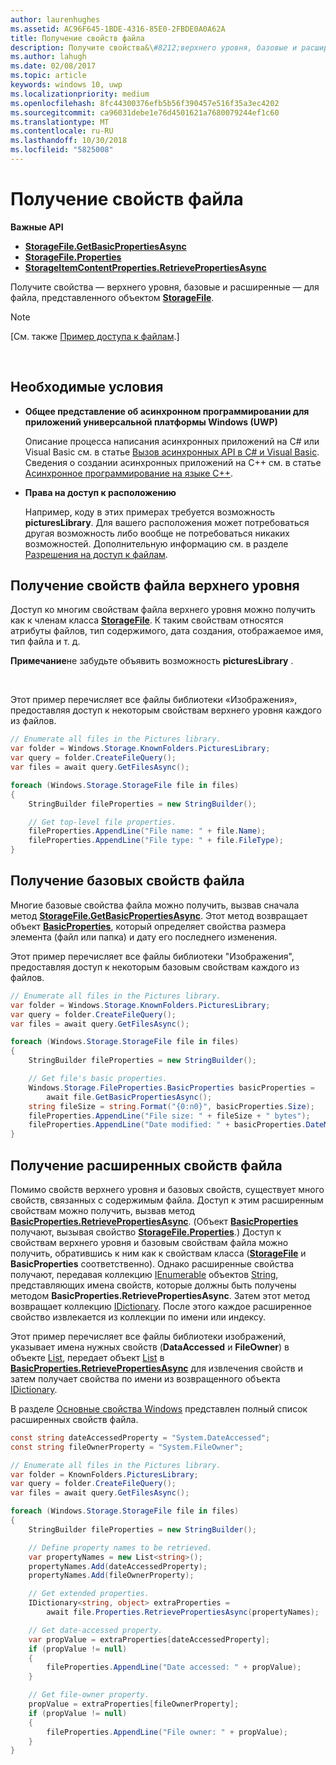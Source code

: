 ```yaml
---
author: laurenhughes
ms.assetid: AC96F645-1BDE-4316-85E0-2FBDE0A0A62A
title: Получение свойств файла
description: Получите свойства&\#8212;верхнего уровня, базовые и расширенные&\#8212;для файла, представленного объектом StorageFile.
ms.author: lahugh
ms.date: 02/08/2017
ms.topic: article
keywords: windows 10, uwp
ms.localizationpriority: medium
ms.openlocfilehash: 8fc44300376efb5b56f390457e516f35a3ec4202
ms.sourcegitcommit: ca96031debe1e76d4501621a7680079244ef1c60
ms.translationtype: MT
ms.contentlocale: ru-RU
ms.lasthandoff: 10/30/2018
ms.locfileid: "5825008"
---
```

# <a name="get-file-properties"></a>Получение свойств файла



**Важные API**

-   [**StorageFile.GetBasicPropertiesAsync**](https://msdn.microsoft.com/library/windows/apps/hh701737)
-   [**StorageFile.Properties**](https://msdn.microsoft.com/library/windows/apps/br227225)
-   [**StorageItemContentProperties.RetrievePropertiesAsync**](https://msdn.microsoft.com/library/windows/apps/hh770652)

Получите свойства — верхнего уровня, базовые и расширенные — для файла, представленного объектом [**StorageFile**](https://msdn.microsoft.com/library/windows/apps/br227171).

> [!NOTE]
> [См. также [Пример доступа к файлам](http://go.microsoft.com/fwlink/p/?linkid=619995).]

 


## <a name="prerequisites"></a>Необходимые условия

-   **Общее представление об асинхронном программировании для приложений универсальной платформы Windows (UWP)**

    Описание процесса написания асинхронных приложений на C# или Visual Basic см. в статье [Вызов асинхронных API в C# и Visual Basic](https://msdn.microsoft.com/library/windows/apps/mt187337). Сведения о создании асинхронных приложений на C++ см. в статье [Асинхронное программирование на языке C++](https://msdn.microsoft.com/library/windows/apps/mt187334).

-   **Права на доступ к расположению**

    Например, коду в этих примерах требуется возможность **picturesLibrary**. Для вашего расположения может потребоваться другая возможность либо вообще не потребоваться никаких возможностей. Дополнительную информацию см. в разделе [Разрешения на доступ к файлам](file-access-permissions.md).

## <a name="getting-a-files-top-level-properties"></a>Получение свойств файла верхнего уровня

Доступ ко многим свойствам файла верхнего уровня можно получить как к членам класса [**StorageFile**](https://msdn.microsoft.com/library/windows/apps/br227171). К таким свойствам относятся атрибуты файлов, тип содержимого, дата создания, отображаемое имя, тип файла и т. д.

**Примечание**не забудьте объявить возможность **picturesLibrary** .

 

Этот пример перечисляет все файлы библиотеки «Изображения», предоставляя доступ к некоторым свойствам верхнего уровня каждого из файлов.

```csharp
// Enumerate all files in the Pictures library.
var folder = Windows.Storage.KnownFolders.PicturesLibrary;
var query = folder.CreateFileQuery();
var files = await query.GetFilesAsync();

foreach (Windows.Storage.StorageFile file in files)
{
    StringBuilder fileProperties = new StringBuilder();

    // Get top-level file properties.
    fileProperties.AppendLine("File name: " + file.Name);
    fileProperties.AppendLine("File type: " + file.FileType);
}
```

## <a name="getting-a-files-basic-properties"></a>Получение базовых свойств файла

Многие базовые свойства файла можно получить, вызвав сначала метод [**StorageFile.GetBasicPropertiesAsync**](https://msdn.microsoft.com/library/windows/apps/hh701737). Этот метод возвращает объект [**BasicProperties**](https://msdn.microsoft.com/library/windows/apps/br212113), который определяет свойства размера элемента (файл или папка) и дату его последнего изменения.

Этот пример перечисляет все файлы библиотеки "Изображения", предоставляя доступ к некоторым базовым свойствам каждого из файлов.

```csharp
// Enumerate all files in the Pictures library.
var folder = Windows.Storage.KnownFolders.PicturesLibrary;
var query = folder.CreateFileQuery();
var files = await query.GetFilesAsync();

foreach (Windows.Storage.StorageFile file in files)
{
    StringBuilder fileProperties = new StringBuilder();

    // Get file's basic properties.
    Windows.Storage.FileProperties.BasicProperties basicProperties =
        await file.GetBasicPropertiesAsync();
    string fileSize = string.Format("{0:n0}", basicProperties.Size);
    fileProperties.AppendLine("File size: " + fileSize + " bytes");
    fileProperties.AppendLine("Date modified: " + basicProperties.DateModified);
}
 ```

## <a name="getting-a-files-extended-properties"></a>Получение расширенных свойств файла

Помимо свойств верхнего уровня и базовых свойств, существует много свойств, связанных с содержимым файла. Доступ к этим расширенным свойствам можно получить, вызвав метод [**BasicProperties.RetrievePropertiesAsync**](https://msdn.microsoft.com/library/windows/apps/br212124). (Объект [**BasicProperties**](https://msdn.microsoft.com/library/windows/apps/br212113) получают, вызывая свойство [**StorageFile.Properties**](https://msdn.microsoft.com/library/windows/apps/br227225).) Доступ к свойствам верхнего уровня и базовым свойствам файла можно получить, обратившись к ним как к свойствам класса ([**StorageFile**](https://msdn.microsoft.com/library/windows/apps/br227171) и **BasicProperties** соответственно). Однако расширенные свойства получают, передавая коллекцию [IEnumerable](http://go.microsoft.com/fwlink/p/?LinkID=313091) объектов [String](http://go.microsoft.com/fwlink/p/?LinkID=325032), представляющих имена свойств, которые должны быть получены методом **BasicProperties.RetrievePropertiesAsync**. Затем этот метод возвращает коллекцию [IDictionary](http://go.microsoft.com/fwlink/p/?LinkId=325238). После этого каждое расширенное свойство извлекается из коллекции по имени или индексу.

Этот пример перечисляет все файлы библиотеки изображений, указывает имена нужных свойств (**DataAccessed** и **FileOwner**) в объекте [List](http://go.microsoft.com/fwlink/p/?LinkID=325246), передает объект [List](http://go.microsoft.com/fwlink/p/?LinkID=325246) в [**BasicProperties.RetrievePropertiesAsync**](https://msdn.microsoft.com/library/windows/apps/br212124) для извлечения свойств и затем получает свойства по имени из возвращенного объекта [IDictionary](http://go.microsoft.com/fwlink/p/?LinkId=325238).

В разделе [Основные свойства Windows](https://msdn.microsoft.com/library/windows/desktop/mt805470) представлен полный список расширенных свойств файла.

```csharp
const string dateAccessedProperty = "System.DateAccessed";
const string fileOwnerProperty = "System.FileOwner";

// Enumerate all files in the Pictures library.
var folder = KnownFolders.PicturesLibrary;
var query = folder.CreateFileQuery();
var files = await query.GetFilesAsync();

foreach (Windows.Storage.StorageFile file in files)
{
    StringBuilder fileProperties = new StringBuilder();

    // Define property names to be retrieved.
    var propertyNames = new List<string>();
    propertyNames.Add(dateAccessedProperty);
    propertyNames.Add(fileOwnerProperty);

    // Get extended properties.
    IDictionary<string, object> extraProperties =
        await file.Properties.RetrievePropertiesAsync(propertyNames);

    // Get date-accessed property.
    var propValue = extraProperties[dateAccessedProperty];
    if (propValue != null)
    {
        fileProperties.AppendLine("Date accessed: " + propValue);
    }

    // Get file-owner property.
    propValue = extraProperties[fileOwnerProperty];
    if (propValue != null)
    {
        fileProperties.AppendLine("File owner: " + propValue);
    }
}
```

 

 

